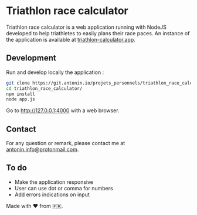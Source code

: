 # Triathlon race calculator

Triathlon race calculator is a web application running with NodeJS developed to help triathletes to easily plans their race paces.
An instance of the application is available at [triathlon-calculator.app](https://triathlon-calculator.app).

## Development

Run and develop locally the application :

```bash
git clone https://git.antonin.io/projets_personnels/triathlon_race_calculator.git
cd triathlon_race_calculator/
npm install
node app.js
```

Go to http://127.0.0.1:4000 with a web browser.

## Contact

For any question or remark, please contact me at antonin.info@protonmail.com.

## To do

* Make the application responsive
* User can use dot or comma for numbers
* Add errors indications on input

Made with :heart: from :fr:.
